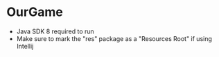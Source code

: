 # OurGame
* Java SDK 8 required to run
* Make sure to mark the "res" package as a "Resources Root" if using Intellij
